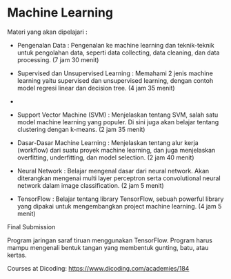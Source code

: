 # Machine Learning

Materi yang akan dipelajari :

- Pengenalan Data : Pengenalan ke machine learning dan teknik-teknik untuk pengolahan data, seperti data collecting, data cleaning, dan data processing. (7 jam 30 menit)

- Supervised dan Unsupervised Learning : Memahami 2 jenis machine learning yaitu supervised dan unsupervised learning, dengan contoh model regresi linear dan decision tree. (4 jam 35 menit)
- 
- Support Vector Machine (SVM) : Menjelaskan tentang SVM, salah satu model machine learning yang populer. Di sini juga akan belajar tentang clustering dengan k-means. (2 jam 35 menit)

- Dasar-Dasar Machine Learning : Menjelaskan tentang alur kerja (workflow) dari suatu proyek machine learning, dan juga menjelaskan overfitting, underfitting, dan model selection. (2 jam 40 menit)

- Neural Network : Belajar mengenal dasar dari neural network. Akan diterangkan mengenai multi layer perceptron serta convolutional neural network dalam image classification. (2 jam 5 menit) 

- TensorFlow : Belajar tentang library TensorFlow, sebuah powerful library yang dipakai untuk mengembangkan project machine learning. (4 jam 5 menit)

Final Submission

Program jaringan saraf tiruan menggunakan TensorFlow. Program harus mampu mengenali bentuk tangan yang membentuk gunting, batu, atau kertas.

Courses at Dicoding: https://www.dicoding.com/academies/184
